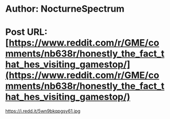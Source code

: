 # Author: NocturneSpectrum
# Post URL: [https://www.reddit.com/r/GME/comments/nb638r/honestly_the_fact_that_hes_visiting_gamestop/](https://www.reddit.com/r/GME/comments/nb638r/honestly_the_fact_that_hes_visiting_gamestop/)


https://i.redd.it/5wn9bkqpgsy61.jpg